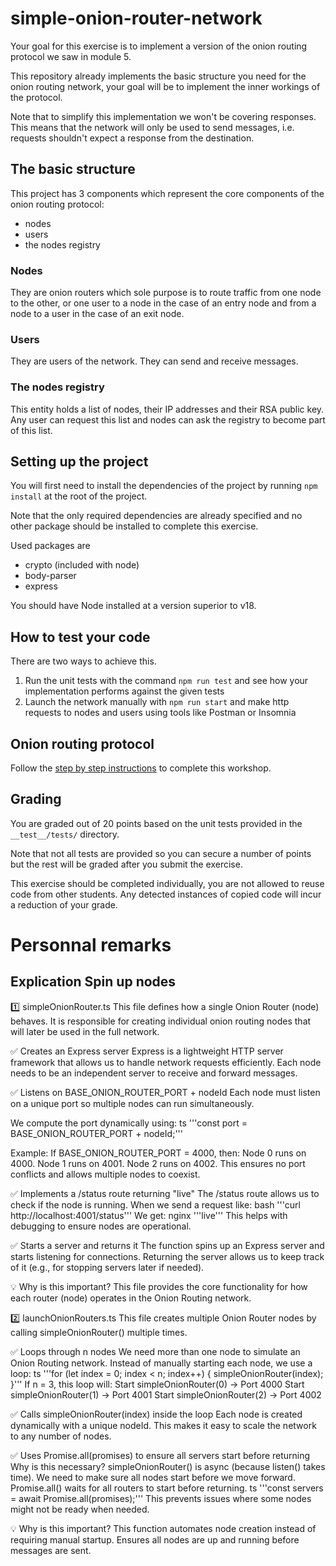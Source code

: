 # simple-onion-router-network

Your goal for this exercise is to implement a version of the onion routing protocol we saw in module 5.

This repository already implements the basic structure you need for the onion routing network, your goal will be to implement the inner workings of the protocol.

Note that to simplify this implementation we won't be covering responses. This means that the network will only be used to send messages, i.e. requests shouldn't expect a response from the destination.

## The basic structure

This project has 3 components which represent the core components of the onion routing protocol:
- nodes
- users
- the nodes registry

### Nodes

They are onion routers which sole purpose is to route traffic from one node to the other, or one user to a node in the case of an entry node and from a node to a user in the case of an exit node.

### Users

They are users of the network. They can send and receive messages.

### The nodes registry

This entity holds a list of nodes, their IP addresses and their RSA public key. Any user can request this list and nodes can ask the registry to become part of this list.

## Setting up the project

You will first need to install the dependencies of the project by running `npm install` at the root of the project.

Note that the only required dependencies are already specified and no other package should be installed to complete this exercise.

Used packages are
- crypto (included with node)
- body-parser
- express

You should have Node installed at a version superior to v18.

## How to test your code

There are two ways to achieve this.

1. Run the unit tests with the command `npm run test` and see how your implementation performs against the given tests
2. Launch the network manually with `npm run start` and make http requests to nodes and users using tools like Postman or Insomnia

## Onion routing protocol

Follow the [step by step instructions](./instructions.md) to complete this workshop.

## Grading

You are graded out of 20 points based on the unit tests provided in the `__test__/tests/` directory. 

Note that not all tests are provided so you can secure a number of points but the rest will be graded after you submit the exercise.

This exercise should be completed individually, you are not allowed to reuse code from other students. Any detected instances of copied code will incur a reduction of your grade.

# Personnal remarks

## Explication Spin up nodes
1️⃣ simpleOnionRouter.ts
This file defines how a single Onion Router (node) behaves. It is responsible for creating individual onion routing nodes that will later be used in the full network.

✅ Creates an Express server
Express is a lightweight HTTP server framework that allows us to handle network requests efficiently.
Each node needs to be an independent server to receive and forward messages.

✅ Listens on BASE_ONION_ROUTER_PORT + nodeId
Each node must listen on a unique port so multiple nodes can run simultaneously.

We compute the port dynamically using:
ts
'''const port = BASE_ONION_ROUTER_PORT + nodeId;'''

Example:
If BASE_ONION_ROUTER_PORT = 4000, then:
Node 0 runs on 4000.
Node 1 runs on 4001.
Node 2 runs on 4002.
This ensures no port conflicts and allows multiple nodes to coexist.

✅ Implements a /status route returning "live"
The /status route allows us to check if the node is running.
When we send a request like:
bash
'''curl http://localhost:4001/status'''
We get:
nginx
'''live'''
This helps with debugging to ensure nodes are operational.

✅ Starts a server and returns it
The function spins up an Express server and starts listening for connections.
Returning the server allows us to keep track of it (e.g., for stopping servers later if needed).

💡 Why is this important?
This file provides the core functionality for how each router (node) operates in the Onion Routing network.


2️⃣ launchOnionRouters.ts
This file creates multiple Onion Router nodes by calling simpleOnionRouter() multiple times.

✅ Loops through n nodes
We need more than one node to simulate an Onion Routing network.
Instead of manually starting each node, we use a loop:
ts
'''for (let index = 0; index < n; index++) {
  simpleOnionRouter(index);
}'''
If n = 3, this loop will:
Start simpleOnionRouter(0) → Port 4000
Start simpleOnionRouter(1) → Port 4001
Start simpleOnionRouter(2) → Port 4002

✅ Calls simpleOnionRouter(index) inside the loop
Each node is created dynamically with a unique nodeId.
This makes it easy to scale the network to any number of nodes.

✅ Uses Promise.all(promises) to ensure all servers start before returning
Why is this necessary?
simpleOnionRouter() is async (because listen() takes time).
We need to make sure all nodes start before we move forward.
Promise.all() waits for all routers to start before returning.
ts
'''const servers = await Promise.all(promises);'''
This prevents issues where some nodes might not be ready when needed.

💡 Why is this important?
This function automates node creation instead of requiring manual startup.
Ensures all nodes are up and running before messages are sent.